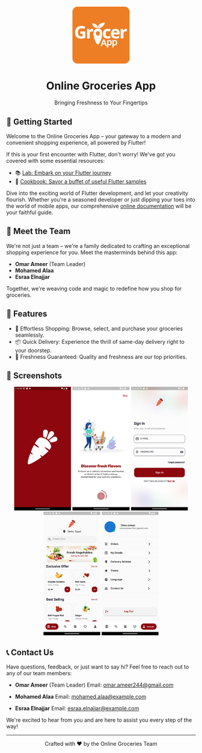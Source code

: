 <p align="center">
  <img src="https://raw.githubusercontent.com/OmarAmeer96/Groceries-Photos/main/Logo.png" alt="Online Groceries App Logo" width="30%">
</p>

<h1 align="center">Online Groceries App</h1>

<p align="center">Bringing Freshness to Your Fingertips</p>


## 🚀 Getting Started

Welcome to the Online Groceries App – your gateway to a modern and convenient shopping experience, all powered by Flutter!

If this is your first encounter with Flutter, don't worry! We've got you covered with some essential resources:

- 📚 [Lab: Embark on your Flutter journey](https://docs.flutter.dev/get-started/codelab)
- 🍔 [Cookbook: Savor a buffet of useful Flutter samples](https://docs.flutter.dev/cookbook)

Dive into the exciting world of Flutter development, and let your creativity flourish. Whether you're a seasoned developer or just dipping your toes into the world of mobile apps, our comprehensive [online documentation](https://docs.flutter.dev/) will be your faithful guide.

## 🎉 Meet the Team

We're not just a team – we're a family dedicated to crafting an exceptional shopping experience for you. Meet the masterminds behind this app:

- **Omar Ameer** (Team Leader)
- **Mohamed Alaa**
- **Esraa Elnajjar**

Together, we're weaving code and magic to redefine how you shop for groceries.

## 🌟 Features

- 🛒 Effortless Shopping: Browse, select, and purchase your groceries seamlessly.
- 📦 Quick Delivery: Experience the thrill of same-day delivery right to your doorstep.
- 🥑 Freshness Guaranteed: Quality and freshness are our top priorities.

## 📸 Screenshots

<p align="center">
  <img src="https://raw.githubusercontent.com/OmarAmeer96/Groceries-Photos/main/screenshot1.png" alt="Screenshot 1" width="30%">
  <img src="https://raw.githubusercontent.com/OmarAmeer96/Groceries-Photos/main/screenshot2.png" alt="Screenshot 2" width="30%">
  <img src="https://raw.githubusercontent.com/OmarAmeer96/Groceries-Photos/main/screenshot3.png" alt="Screenshot 3" width="30%">
  <img src="https://raw.githubusercontent.com/OmarAmeer96/Groceries-Photos/main/screenshot4.png" alt="Screenshot 4" width="30%">
  <img src="https://raw.githubusercontent.com/OmarAmeer96/Groceries-Photos/main/screenshot5.png" alt="Screenshot 5" width="30%">
</p>

## 📞 Contact Us

Have questions, feedback, or just want to say hi? Feel free to reach out to any of our team members:

- **Omar Ameer** (Team Leader)
  Email: [omar.ameer244@gmail.com](mailto:omar.ameer244@gmail.com)

- **Mohamed Alaa**
  Email: [mohamed.alaa@example.com](mailto:mohamed.alaa@example.com)

- **Esraa Elnajjar**
  Email: [esraa.elnajjar@example.com](mailto:esraa.elnajjar@example.com)

We're excited to hear from you and are here to assist you every step of the way!

---

<p align="center">
  Crafted with ❤️ by the Online Groceries Team
</p>
